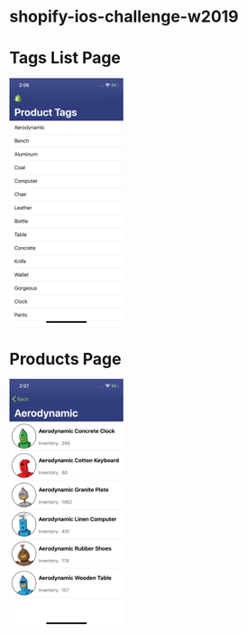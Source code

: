 # shopify-ios-challenge-w2019

<div width="40%">
  <h1>Tags List Page</h1>
  <img src="./Screenshots/tagsList.png" alt="Tags List" width="40%"/>
</div>
<div width="40%">
  <h1>Products Page</h1>
  <img src="./Screenshots/aerodynamic.png" alt="Tags List" width="40%"/>
</div>
